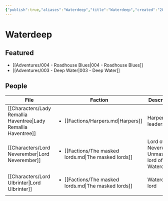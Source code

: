 ```yaml
---
{"publish":true,"aliases":"Waterdeep","title":"Waterdeep","created":"2025-07-15","modified":"2025-07-21T19:14:24.479+02:00","published":"2025-07-15","cssclasses":""}
---
```


# Waterdeep

## Featured
- [[Adventures/004 - Roadhouse Blues\|004 - Roadhouse Blues]]
- [[Adventures/003 - Deep Water\|003 - Deep Water]]

## People
| File                                                                       | Faction                                                                       | Description                                      |
| -------------------------------------------------------------------------- | ----------------------------------------------------------------------------- | ------------------------------------------------ |
| [[Characters/Lady Remallia Haventree\|Lady Remallia Haventree]] | <ul><li>[[Factions/Harpers.md\\|Harpers]]</li></ul>                   | Harper leadership                                |
| [[Characters/Lord Neverember\|Lord Neverember]]                 | <ul><li>[[Factions/The masked lords.md\\|The masked lords]]</li></ul> | Lord of Neverwinter. Unmasked lord of Waterdeep. |
| [[Characters/Lord Ulbrinter\|Lord Ulbrinter]]                   | <ul><li>[[Factions/The masked lords.md\\|The masked lords]]</li></ul> | Waterdeep lord                                   |

